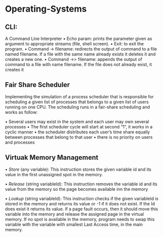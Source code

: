 # Operating-Systems

## CLI:
A Command Line Interpreter
• Echo param: prints the parameter given as argument to appropriate streams (file, shell screen).
• Exit: to exit the program.
• Command -> filename: redirects the output of command to a file named filename. If a file with the
same name already exists it deletes it and creates a new one.
• Command ->> filename: appends the output of command to a file with name filename. If the file does not already exist, it creates it

## Fair Share Scheduler

Implementing the simulation of a process scheduler that is responsible for scheduling a given list of processes that belongs to a given list of users running on one CPU. The scheduling runs in a fair-share scheduling and works as follow:

• Several users may exist in the system and each user may own several processes
• The first scheduler cycle will start at second “1”, it works in a cyclic manner
• the scheduler distributes each user’s time share equally between processes that belong to that user
• there is no priority on users and processes

## Virtuak Memory Management

• *Store* (any variable): This instruction stores the given variable id and its value in the first unassigned spot in the memory.

• *Release* (string variableId): This instruction removes the variable id and its value from the memory so the page becomes available inn the memory

• *Lookup* (string variableId): This instruction checks if the given variableId is stored in the memory and returns its value or -1 if it does not exist. If the Id does exist it returns its value. If a page fault occurs, then it should move this variable into the memory and release the assigned page in the virtual memory. If no spot is available in the memory, program needs to swap this variable with the variable with smallest Last Access time, in the main memory.
